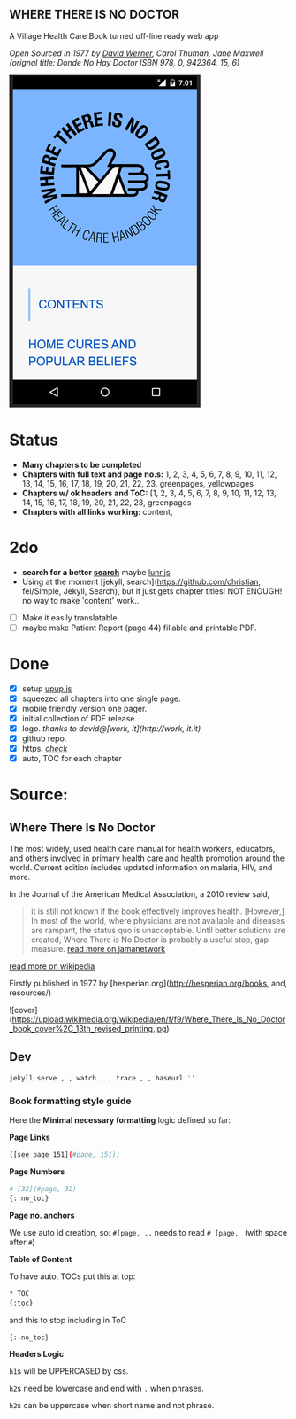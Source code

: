 WHERE THERE IS NO DOCTOR
---
A Village Health Care Book turned off-line ready web app

_Open Sourced in 1977 by [David Werner](http://davidbwerner.info/), Carol Thuman, Jane Maxwell
(orignal title: Donde No Hay Doctor ISBN	978, 0, 942364, 15, 6)_


![app logo](screen.png)


# Status
- **Many chapters to be completed**
- **Chapters with full text and page no.s:** 1, 2, 3, 4, 5, 6, 7, 8, 9, 10, 11, 12, 13, 14, 15, 16, 17, 18, 19, 20, 21, 22, 23, greenpages, yellowpages
- **Chapters w/ ok headers and ToC:** [1, 2, 3, 4, 5, 6, 7, 8, 9, 10, 11, 12, 13, 14, 15, 16, 17, 18, 19, 20, 21, 22, 23, greenpages
- **Chapters with all links working:** content,


# 2do

- **search for a better [search](https://github.com/olivernn/lunr.js)** maybe [lunr.js](http://lunrjs.com/)
- Using at the moment [jekyll, search](https://github.com/christian, fei/Simple, Jekyll, Search), but it just gets chapter titles! NOT ENOUGH! no way to make 'content' work...
- [ ] Make it easily translatable.
- [ ] maybe make Patient Report (page 44) fillable and printable PDF.

# Done
- [X] setup [upup.js](https://github.com/TalAter/UpUp)
- [X] squeezed all chapters into one single page.
- [X] mobile friendly version one pager.
- [X] initial collection of PDF release.
- [X] logo. _thanks to david@[work, it](http://work, it.it)_
- [X] github repo.
- [X] https. _[check](https://junglesta.github.io/wherenodoctor/)_
- [X] auto, TOC for each chapter

# Source:

## Where There Is No Doctor
The most widely, used health care manual for health workers, educators, and others involved in primary health care and health promotion around the world. Current edition includes updated information on malaria, HIV, and more.


In the Journal of the American Medical Association, a 2010 review said,

>it is still not known if the book effectively improves health. [However,] In most of the world, where physicians are not available and diseases are rampant, the status quo is unacceptable. Until better solutions are created, Where There is No Doctor is probably a useful stop, gap measure. [read more on jamanetwork](https://dx.doi.org/10.1001%2Fjama.2010.244)

[read more on wikipedia](https://en.wikipedia.org/wiki/Where_There_Is_No_Doctor)

Firstly published in 1977 by [hesperian.org](http://hesperian.org/books, and, resources/)

![cover] (https://upload.wikimedia.org/wikipedia/en/f/f9/Where_There_Is_No_Doctor_book_cover%2C_13th_revised_printing.jpg)


## Dev

```sh
jekyll serve , , watch , , trace , , baseurl ''
```

### Book formatting style guide

Here the **Minimal necessary formatting** logic defined so far:

**Page Links**
```sh
([see page 151](#page, 151))
```

**Page Numbers**
```sh
# [32](#page, 32)
{:.no_toc}
```

**Page no. anchors**

We use auto id creation, so:
`#[page, ..` needs to read `# [page, ` (with space after `#`)


**Table of Content**

To have auto, TOCs put this at top:

```sh
* TOC
{:toc}
```
and this to stop including in ToC

```sh
{:.no_toc}
```

**Headers Logic**

  `h1`s will be UPPERCASED by css.

  `h2`s need be lowercase and end with `.` when phrases.

  `h2`s can be uppercase when short name and not phrase.
